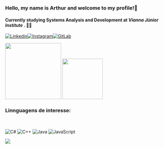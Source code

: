 ### Hello, my name is Arthur and welcome to my profile!👋

#### Currently studying Systems Analysis and Development at <em> Vianna Júnior Institute </em>. 👨‍🎓
[![Linkedin](https://img.shields.io/badge/LinkedIn-0077B5?style=for-the-badge&logo=linkedin&logoColor=white)](https://www.linkedin.com/in/arthur-fernandes-720868180/)[![Instagram](https://img.shields.io/badge/Instagram-E4405F?style=for-the-badge&logo=instagram&logoColor=white)](https://www.instagram.com/arthurfernandes.jpg/)[![GitLab](https://img.shields.io/badge/GitLab-330F63?style=for-the-badge&logo=gitlab&logoColor=white)](https://gitlab.com/Arthurfernades)


<img height="180em" src="https://github-readme-stats.vercel.app/api?username=Arthurfernades&show_icons=true&theme=dracula"/>
<img height="129.80em" src="https://github-readme-stats.vercel.app/api/top-langs/?username=Arthurfernades&layout=compact&theme=dark"/>

### Linnguagens de interesse:
<br><br/>
![C#](https://img.shields.io/badge/C%23-239120?style=for-the-badge&logo=c-sharp&logoColor=white)
![C++](https://img.shields.io/badge/C%2B%2B-00599C?style=for-the-badge&logo=c%2B%2B&logoColor=white)
![Java](https://img.shields.io/badge/Java-ED8B00?style=for-the-badge&logo=openjdk&logoColor=white)
![JavaScript](https://img.shields.io/badge/JavaScript-323330?style=for-the-badge&logo=javascript&logoColor=F7DF1E)


<img src="https://em-content.zobj.net/thumbs/160/apple/325/flag-brazil_1f1e7-1f1f7.png">
